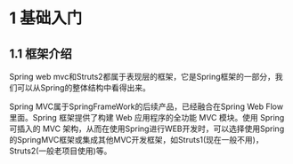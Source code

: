 # 1 基础入门

## 1.1 框架介绍

Spring web mvc和Struts2都属于表现层的框架，它是Spring框架的一部分，我们可以从Spring的整体结构中看得出来。  

Spring MVC属于SpringFrameWork的后续产品，已经融合在Spring Web Flow里面。Spring 框架提供了构建 Web 应用程序的全功能 MVC 模块。使用 Spring 可插入的 MVC 架构，从而在使用Spring进行WEB开发时，可以选择使用Spring的SpringMVC框架或集成其他MVC开发框架，如Struts1(现在一般不用)，Struts2(一般老项目使用)等。
